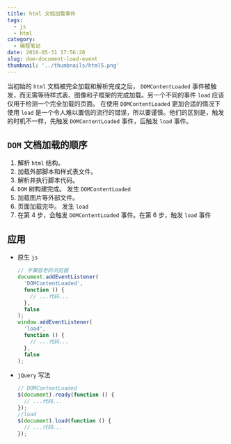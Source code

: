```yaml
---
title: html 文档加载事件
tags:
  - js
  - html
category:
  - 编程笔记
date: 2016-05-31 17:56:28
slug: dom-document-load-event
thumbnail: '../thumbnails/html5.png'
---
```


当初始的 `html` 文档被完全加载和解析完成之后， `DOMContentLoaded` 事件被触发，而无需等待样式表、图像和子框架的完成加载。另一个不同的事件 `load` 应该仅用于检测一个完全加载的页面。 在使用 `DOMContentLoaded` 更加合适的情况下使用 `load` 是一个令人难以置信的流行的错误，所以要谨慎。他们的区别是，触发的时机不一样，先触发 `DOMContentLoaded` 事件，后触发 `load` 事件。

## `DOM` 文档加载的顺序

1. 解析 `html` 结构。
2. 加载外部脚本和样式表文件。
3. 解析并执行脚本代码。
4. `DOM` 树构建完成。 发生 `DOMContentLoaded`
5. 加载图片等外部文件。
6. 页面加载完毕。 发生 `load`
7. 在第 4 步，会触发 `DOMContentLoaded` 事件。在第 6 步，触发 `load` 事件

## 应用

- 原生 `js`

  ```js
  // 不兼容老的浏览器
  document.addEventListener(
    'DOMContentLoaded',
    function () {
      // ...代码...
    },
    false
  );
  window.addEventListener(
    'load',
    function () {
      // ...代码...
    },
    false
  );
  ```

- `jQuery` 写法

  ```js
  // DOMContentLoaded
  $(document).ready(function () {
    // ...代码...
  });
  //load
  $(document).load(function () {
    // ...代码...
  });
  ```
